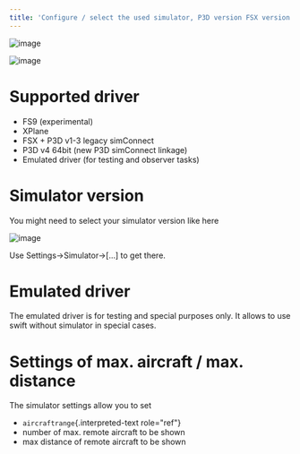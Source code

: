 ```yaml
---
title: 'Configure / select the used simulator, P3D version FSX version'
---
```


![image](http://img.swift-project.org/Emulated_driver.png)

![image](http://img.swift-project.org/swift_pilot_client_-_configure_simulator.png)

Supported driver
================

-   FS9 (experimental)
-   XPlane
-   FSX + P3D v1-3 legacy simConnect
-   P3D v4 64bit (new P3D simConnect linkage)
-   Emulated driver (for testing and observer tasks)

Simulator version
=================

You might need to select your simulator version like here

![image](http://img.swift-project.org/simversion.png)

Use Settings-\>Simulator-\>\[\...\] to get there.

Emulated driver
===============

The emulated driver is for testing and special purposes only. It allows
to use swift without simulator in special cases.

Settings of max. aircraft / max. distance
=========================================

The simulator settings allow you to set

-   `aircraftrange`{.interpreted-text role="ref"}
-   number of max. remote aircraft to be shown
-   max distance of remote aircraft to be shown
